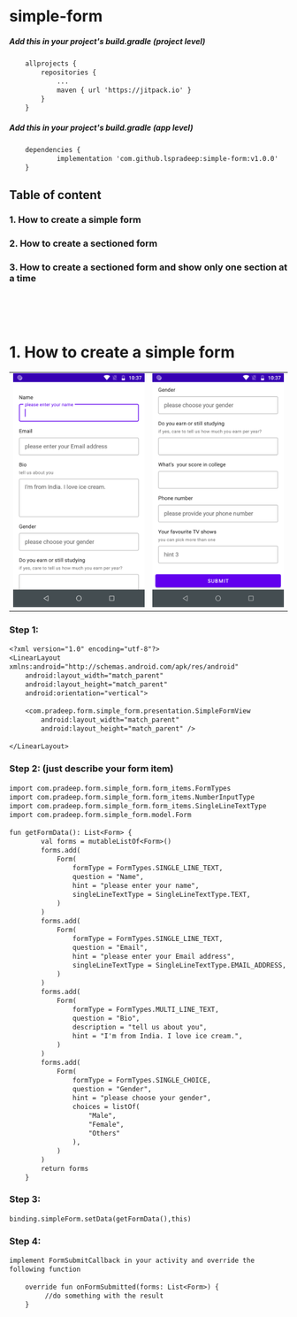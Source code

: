 # simple-form

##### Add this in your project's build.gradle (project level)
```
	allprojects {
		repositories {
			...
			maven { url 'https://jitpack.io' }
		}
	}
```

##### Add this in your project's build.gradle (app level)
```
	dependencies {
	        implementation 'com.github.lspradeep:simple-form:v1.0.0'
	}
```
## Table of content
### 1. How to create a simple form
### 2. How to create a sectioned form
### 3. How to create a sectioned form and show only one section at a time
<br/><br/><br/>


# 1. How to create a simple form

|               |               | 
| ------------- | ------------- |
| ![Alt Text](https://github.com/lspradeep/simple-form/blob/master/screenshots/simple1.png)  | ![Alt Text](https://github.com/lspradeep/simple-form/blob/master/screenshots/simple2.png)|

### Step 1:
```
<?xml version="1.0" encoding="utf-8"?>
<LinearLayout xmlns:android="http://schemas.android.com/apk/res/android"
    android:layout_width="match_parent"
    android:layout_height="match_parent"
    android:orientation="vertical">

    <com.pradeep.form.simple_form.presentation.SimpleFormView
        android:layout_width="match_parent"
        android:layout_height="match_parent" />

</LinearLayout>
```

### Step 2: (just describe your form item)
```
import com.pradeep.form.simple_form.form_items.FormTypes
import com.pradeep.form.simple_form.form_items.NumberInputType
import com.pradeep.form.simple_form.form_items.SingleLineTextType
import com.pradeep.form.simple_form.model.Form

fun getFormData(): List<Form> {
        val forms = mutableListOf<Form>()
        forms.add(
            Form(
                formType = FormTypes.SINGLE_LINE_TEXT,
                question = "Name",
                hint = "please enter your name",
                singleLineTextType = SingleLineTextType.TEXT,
            )
        )
        forms.add(
            Form(
                formType = FormTypes.SINGLE_LINE_TEXT,
                question = "Email",
                hint = "please enter your Email address",
                singleLineTextType = SingleLineTextType.EMAIL_ADDRESS,
            )
        )
        forms.add(
            Form(
                formType = FormTypes.MULTI_LINE_TEXT,
                question = "Bio",
                description = "tell us about you",
                hint = "I'm from India. I love ice cream.",
            )
        )
        forms.add(
            Form(
                formType = FormTypes.SINGLE_CHOICE,
                question = "Gender",
                hint = "please choose your gender",
                choices = listOf(
                    "Male",
                    "Female",
                    "Others"
                ),
            )
        )
        return forms
    }
```

### Step 3: 
```
binding.simpleForm.setData(getFormData(),this)
```

### Step 4: 
```
implement FormSubmitCallback in your activity and override the following function 

    override fun onFormSubmitted(forms: List<Form>) {
         //do something with the result
    }
```

